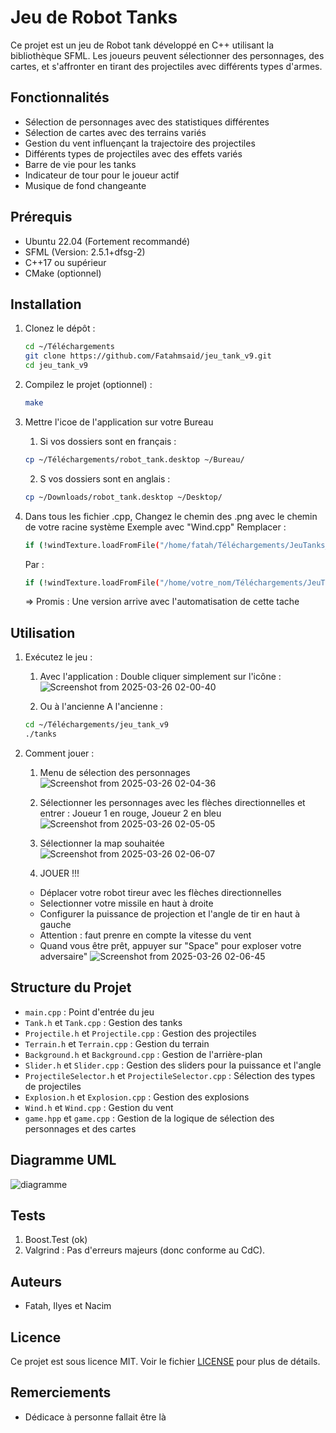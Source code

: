# Jeu de Robot Tanks

Ce projet est un jeu de Robot tank développé en C++ utilisant la bibliothèque SFML. Les joueurs peuvent sélectionner des personnages, des cartes, et s'affronter en tirant des projectiles avec différents types d'armes.

## Fonctionnalités

- Sélection de personnages avec des statistiques différentes
- Sélection de cartes avec des terrains variés
- Gestion du vent influençant la trajectoire des projectiles
- Différents types de projectiles avec des effets variés
- Barre de vie pour les tanks
- Indicateur de tour pour le joueur actif
- Musique de fond changeante

## Prérequis
- Ubuntu 22.04 (Fortement recommandé)
- SFML (Version: 2.5.1+dfsg-2)
- C++17 ou supérieur
- CMake (optionnel)

## Installation

1. Clonez le dépôt :
    ```sh
    cd ~/Téléchargements  
    git clone https://github.com/Fatahmsaid/jeu_tank_v9.git
    cd jeu_tank_v9
    ```

2. Compilez le projet (optionnel) :
    ```sh
    make
    ```
3. Mettre l'icoe de l'application sur votre Bureau
   1. Si vos dossiers sont en français :
   ```sh
   cp ~/Téléchargements/robot_tank.desktop ~/Bureau/
   ```
   2. S vos dossiers sont en anglais :
   ```sh
   cp ~/Downloads/robot_tank.desktop ~/Desktop/
   ```

4. Dans tous les fichier .cpp, Changez le chemin des .png avec le chemin de votre racine système
   Exemple avec  "Wind.cpp"
   Remplacer :
   ```sh
   if (!windTexture.loadFromFile("/home/fatah/Téléchargements/JeuTanks_v9/wind_icon.png"))
   ```
   Par :
   ```sh
   if (!windTexture.loadFromFile("/home/votre_nom/Téléchargements/JeuTanks_v9/wind_icon.png"))
   ```
   => Promis : Une version arrive avec l'automatisation de cette tache

   

## Utilisation

1. Exécutez le jeu :
    1. Avec l'application :
   Double cliquer simplement sur l'icône :
![Screenshot from 2025-03-26 02-00-40](https://github.com/user-attachments/assets/5fba8078-17c2-405b-8a44-b2ae752a02be)

    2. Ou à l'ancienne A l'ancienne :
    ```sh
    cd ~/Téléchargements/jeu_tank_v9
    ./tanks
    ```

2. Comment jouer :
   1. Menu de sélection des personnages ![Screenshot from 2025-03-26 02-04-36](https://github.com/user-attachments/assets/ab29c188-e02b-4d1e-95af-1550b422d4f8)

   2. Sélectionner les personnages avec les flèches directionnelles et entrer : Joueur 1 en rouge, Joueur 2 en bleu
   ![Screenshot from 2025-03-26 02-05-05](https://github.com/user-attachments/assets/da431650-fe20-48c7-86d2-b21059b21204)

   3. Sélectionner la map souhaitée
   ![Screenshot from 2025-03-26 02-06-07](https://github.com/user-attachments/assets/0a929bf2-4e41-4ed0-9631-eb4fe773d5cf)


    4. JOUER !!!
      - Déplacer votre robot tireur avec les flèches directionnelles
      - Selectionner votre missile en haut à droite
      - Configurer la puissance de projection et l'angle de tir en haut à gauche
      - Attention : faut prenre en compte la vitesse du vent
      - Quand vous être prêt, appuyer sur "Space" pour exploser votre adversaire"
   ![Screenshot from 2025-03-26 02-06-45](https://github.com/user-attachments/assets/359ccf6a-a426-45bd-925e-e74a0985d949)








## Structure du Projet

- `main.cpp` : Point d'entrée du jeu
- `Tank.h` et `Tank.cpp` : Gestion des tanks
- `Projectile.h` et `Projectile.cpp` : Gestion des projectiles
- `Terrain.h` et `Terrain.cpp` : Gestion du terrain
- `Background.h` et `Background.cpp` : Gestion de l'arrière-plan
- `Slider.h` et `Slider.cpp` : Gestion des sliders pour la puissance et l'angle
- `ProjectileSelector.h` et `ProjectileSelector.cpp` : Sélection des types de projectiles
- `Explosion.h` et `Explosion.cpp` : Gestion des explosions
- `Wind.h` et `Wind.cpp` : Gestion du vent
- `game.hpp` et `game.cpp` : Gestion de la logique de sélection des personnages et des cartes

## Diagramme UML
![diagramme](https://github.com/user-attachments/assets/16757ec2-372a-4b3a-b84f-0c3fc9475713)


## Tests
1. Boost.Test (ok)
2. Valgrind : Pas d'erreurs majeurs (donc conforme au CdC).

## Auteurs

- Fatah, Ilyes et Nacim

## Licence

Ce projet est sous licence MIT. Voir le fichier [LICENSE](LICENSE) pour plus de détails.

## Remerciements

- Dédicace à personne fallait être là

